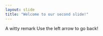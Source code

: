 ```yaml
---
layout: slide
title: "Welcome to our second slide!"
---
```

A witty remark
Use the left arrow to go back!